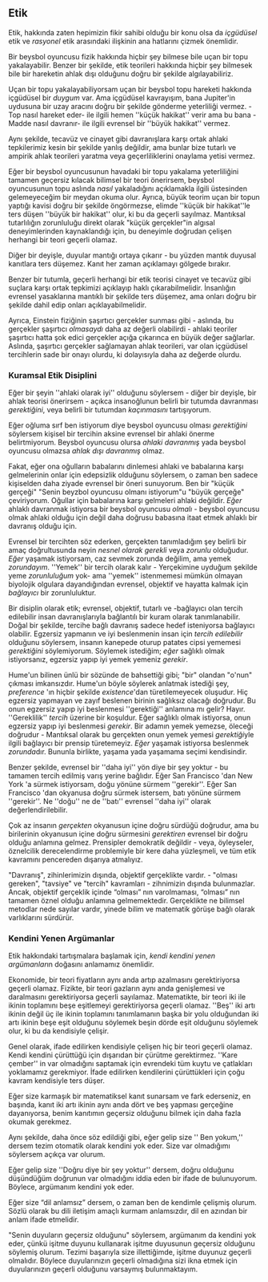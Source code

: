 ## Etik

Etik, hakkında zaten hepimizin fikir sahibi olduğu bir konu olsa da *içgüdüsel* etik ve *rasyonel* etik arasındaki ilişkinin ana hatlarını çizmek önemlidir.

Bir beysbol oyuncusu fizik hakkında hiçbir şey bilmese bile uçan bir topu yakalayabilir. Benzer bir şekilde, etik teorileri hakkında hiçbir şey bilmesek bile bir hareketin ahlak dışı olduğunu doğru bir şekilde algılayabiliriz.

Uçan bir topu yakalayabiliyorsam uçan bir beysbol topu hareketi hakkında içgüdüsel bir *duygum* var. Ama içgüdüsel kavrayışım, bana Jupiter'in uydusuna bir uzay aracını doğru bir şekilde gönderme yeterliliği vermez. -Top nasıl hareket eder- ile ilgili hemen ''küçük hakikat'' verir ama bu bana -Madde nasıl davranır- ile ilgili evrensel bir ''büyük hakikat'' vermez.

Aynı şekilde, tecavüz ve cinayet gibi davranışlara karşı ortak ahlaki tepkilerimiz kesin bir şekilde yanlış değildir, ama bunlar bize tutarlı ve ampirik ahlak teorileri yaratma veya geçerliliklerini onaylama yetisi vermez.

Eğer bir beysbol oyuncusunun havadaki bir topu yakalama yeterliliğini tamamen geçersiz kılacak bilimsel bir teori önerirsem, beysbol oyuncusunun topu aslında *nasıl* yakaladığını açıklamakla ilgili üstesinden gelemeyeceğim bir meydan okuma olur. Ayrıca, büyük teorim uçan bir topun yaptığı kavisi doğru bir şekilde öngörmezse, elimde ''küçük bir hakikat''le ters düşen ''büyük bir hakikat'' olur, ki bu da geçerli sayılmaz. Mantıksal tutarlılığın zorunluluğu direkt olarak "küçük gerçekler"in algısal deneyimlerinden kaynaklandığı için, bu deneyimle doğrudan çelişen herhangi bir teori geçerli olamaz.

Diğer bir deyişle, duyular mantığı ortaya çıkarır - bu yüzden mantık duyusal kanıtlara ters düşemez. Kanıt her zaman açıklamayı gölgede bırakır.

Benzer bir tutumla, geçerli herhangi bir etik teorisi cinayet ve tecavüz gibi suçlara karşı ortak tepkimizi açıklayıp haklı çıkarabilmelidir. İnsanlığın evrensel yasaklarına mantıklı bir şekilde ters düşemez, ama onları doğru bir şekilde dahil edip onları açıklayabilmelidir.

Ayrıca, Einstein fiziğinin şaşırtıcı gerçekler sunması gibi - aslında, bu gerçekler şaşırtıcı *olmasaydı* daha az değerli olabilirdi - ahlaki teoriler şaşırtıcı hatta şok edici gerçekler açığa çıkarınca en büyük değer sağlarlar. Aslında, şaşırtıcı gerçekler sağlamayan ahlak teorileri, var olan içgüdüsel tercihlerin sade bir onayı olurdu, ki dolayısıyla daha az değerde olurdu.

### Kuramsal Etik Disiplini

Eğer bir şeyin ''ahlaki olarak iyi'' olduğunu söylersem - diğer bir deyişle, bir ahlak teorisi önerirsem - açıkca insanoğlunun belirli bir tutumda davranması *gerektiğini*, veya belirli bir tutumdan *kaçınmasını* tartışıyorum.

Eğer oğluma sırf ben istiyorum diye beysbol oyuncusu olması *gerektiğini* söylersem kişisel bir tercihin aksine evrensel bir ahlaki önerme belirtmiyorum. Beysbol oyuncusu olursa *ahlaki davranmış* yada beysbol oyuncusu olmazsa *ahlak dışı davranmış* olmaz.

Fakat, eğer ona oğulların babalarını dinlemesi ahlaki ve babalarına karşı gelmelerinin onlar için edepsizlik olduğunu söylersem, o zaman ben sadece kişiselden daha ziyade evrensel bir öneri sunuyorum. Ben bir "küçük gerçeği" "Senin beyzbol oyuncusu olmanı istiyorum"u "büyük gerçeğe" çeviriyorum. Oğullar için babalarına karşı gelmeleri ahlaki değildir. *Eğer* ahlaklı davranmak istiyorsa bir beysbol oyuncusu *olmalı* - beysbol oyuncusu olmak ahlaki olduğu için değil daha doğrusu babasına itaat etmek ahlaklı bir davranış olduğu için.

Evrensel bir tercihten söz ederken, gerçekten tanımladığım şey belirli bir amaç doğrultusunda neyin *nesnel olarak gerekli* veya *zorunlu* olduğudur. *Eğer* yaşamak istiyorsam, caz sevmek zorunda değilim, ama yemek *zorundayım*. ''Yemek'' bir tercih olarak kalır - Yerçekimine uyduğum şekilde yeme *zorunluluğum* yok- ama ''yemek'' istenmemesi mümkün olmayan biyolojik olgulara dayandığından evrensel, objektif ve hayatta kalmak için *bağlayıcı* bir zorunluluktur.

Bir disiplin olarak etik; evrensel, objektif, tutarlı ve -bağlayıcı olan tercih edilebilir insan davranışlarıyla bağlantılı bir kuram olarak tanımlanabilir. Doğal bir şekilde, tercihe bağlı davranış sadece hedef isteniyorsa bağlayıcı olabilir. Egzersiz yapmanın ve iyi beslenmenin insan için *tercih edilebilir* olduğunu söylersem, insanın kanepede oturup patates cipsi yememesi *gerektiğini* söylemiyorum. Söylemek istediğim; *eğer* sağlıklı olmak istiyorsanız, egzersiz yapıp iyi yemek yemeniz *gerekir*.

Hume'un bilinen ünlü bir sözünde de bahsettiği gibi; "bir" olandan "o'nun" çıkması imkansızdır. Hume'un böyle söylerek anlatmak istediği şey, *preference* 'ın hiçbir şekilde *existence*'dan türetilemeyecek oluşudur. Hiç egzersiz yapmayan ve zayıf beslenen birinin sağlıksız olacağı doğrudur. Bu onun egzersiz yapıp iyi beslenmesi ''gerektiği'' anlamına mı gelir? Hayır. ''Gereklilik'' *tercih* üzerine bir koşuldur. Eğer sağlıklı olmak istiyorsa, onun egzersiz yapıp iyi beslenmesi *gerekir*. Bir adamın yemek yemezse, öleceği doğrudur - Mantıksal olarak bu gerçekten onun yemek yemesi *gerektiği*yle ilgili bağlayıcı bir prensip türetemeyiz. *Eğer* yaşamak istiyorsa beslenmek *zorunda*dır. Bununla birlikte, yaşama yada yaşamama seçimi kendisindir.

Benzer şekilde, evrensel bir ''daha iyi'' yön diye bir şey yoktur - bu tamamen tercih edilmiş varış yerine bağlıdır. Eğer San Francisco 'dan New York 'a sürmek istiyorsam, doğu yönüne sürmem ''gerekir''. Eğer San Francisco 'dan okyanusa doğru sürmek istersem, batı yönüne sürmem ''gerekir''. Ne ''doğu'' ne de ''batı'' evrensel ''daha iyi'' olarak değerlendirilebilir.

Çok az insanın *gerçekten* okyanusun içine doğru sürdüğü doğrudur, ama bu birilerinin okyanusun içine doğru sürmesini *gerektiren* evrensel bir doğru olduğu anlamına gelmez. Prensipler demokratik değildir - veya, öyleyseler, öznelcilik derecelendirme problemiyle bir kere daha yüzleşmeli, ve tüm etik kavramını pencereden dışarıya atmalıyız.

"Davranış", zihinlerimizin dışında, objektif gerçeklikte vardır. - "olması gereken", "tavsiye" ve "tercih" kavramları - zihnimizin dışında bulunmazlar. Ancak, objektif gerçeklik içinde “olması” nın varolmaması, “olması” nın tamamen öznel olduğu anlamına gelmemektedir. Gerçeklikte ne bilimsel metodlar nede sayılar vardır, yinede bilim ve matematik görüşe bağlı olarak varlıklarını sürdürür.

### Kendini Yenen Argümanlar

Etik hakkındaki tartışmalara başlamak için, *kendi kendini yenen argümanlar*ın doğasını anlamamız önemlidir.

Ekonomide, bir teori fiyatların aynı anda artıp azalmasını gerektiriyorsa geçerli olamaz. Fizikte, bir teori gazların aynı anda genişlemesi ve daralmasını gerektiriyorsa geçerli sayılamaz. Matematikte, bir teori iki ile ikinin toplamını beşe eşitlemeyi gerektiriyorsa geçerli olamaz. ''Beş'' iki artı ikinin değil üç ile ikinin toplamını tanımlamanın başka bir yolu olduğundan iki artı ikinin beşe eşit olduğunu söylemek beşin dörde eşit olduğunu söylemek olur, ki bu da kendisiyle çelişir.

Genel olarak, ifade edilirken kendisiyle çelişen hiç bir teori geçerli olamaz. Kendi kendini çürüttüğü için dışarıdan bir çürütme gerektirmez. ''Kare çember'' in var olmadığını saptamak için evrendeki tüm kuytu ve çatlakları yoklamamız gerekmiyor. İfade edilirken kendilerini çürüttükleri için çoğu kavram kendisiyle ters düşer.

Eğer size karmaşık bir matematiksel kanıt sunarsam ve fark ederseniz, en başında, kanıt iki artı ikinin aynı anda dört ve beş yapması gerçeğine dayanıyorsa, benim kanıtımın geçersiz olduğunu bilmek için daha fazla okumak gerekmez.

Aynı şekilde, daha önce söz edildiği gibi, eğer gelip size '' Ben yokum,'' dersem tezim otomatik olarak kendini yok eder. Size var olmadığımı söylersem açıkça var olurum.

Eğer gelip size ''Doğru diye bir şey yoktur'' dersem, doğru olduğunu düşündüğüm doğrunun var olmadığını iddia eden bir ifade de bulunuyorum. Böylece, argümanım kendini yok eder.

Eğer size “dil anlamsız” dersem, o zaman ben de kendimle çelişmiş olurum. Sözlü olarak bu dili iletişim amaçlı kurmam anlamsızdır, dil en azından bir anlam ifade etmelidir.

"Senin duyuların geçersiz olduğunu" söylersem, argümanım da kendini yok eder, çünkü işitme duyunu kullanarak işitme duyusunun geçersiz olduğunu söylemiş olurum. Tezimi başarıyla size illettiğimde, işitme duyunuz geçerli olmalıdır. Böylece duyularınızın geçerli olmadığına sizi ikna etmek için duyularınızın geçerli olduğunu varsaymış bulunmaktayım.